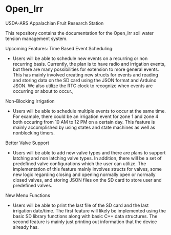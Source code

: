 # Open_Irr
USDA-ARS Appalachian Fruit Research Station

This repository contains the documentation for the Open_Irr soil water tension management system.

Upcoming Features:
Time Based Event Scheduling:
 - Users will be able to schedule new events on a recurring or non recurring basis. Currently, the plan is to have radio and irrigation events, but there are many possibilities for extension to more general events. This has mainly involved creating new structs for events and reading and storing data on the SD card using the JSON format and Arduino JSON. We also utilize the RTC clock to recognize when events are occurring or about to occur.,

Non-Blocking Irrigation
- Users will be able to schedule multiple events to occur at the same time. For example, there could be an irrigation event for zone 1 and zone 4 both occuring from 10 AM to 12 PM on a certain day. This feature is mainly accomplished by using states and state machines as well as nonblocking timers.

Better Valve Support
- Users will be able to add new valve types and there are plans to support latching and non latching valve types. In addition, there will be a set of predefined valve configurations which the user can utilize. The implementation of this feature mainly involves structs for valves, some new logic regarding closing and opening normally open or normally closed valves, and storing JSON files on the SD card to store user and predefined valves.

New Menu Functions
- Users will be able to print the last file of the SD card and the last irrigation date/time. The first feature will likely be implemented using the basic SD library functions along with basic C++ data structures. The second feature is mainly just printing out information that the device already has.



